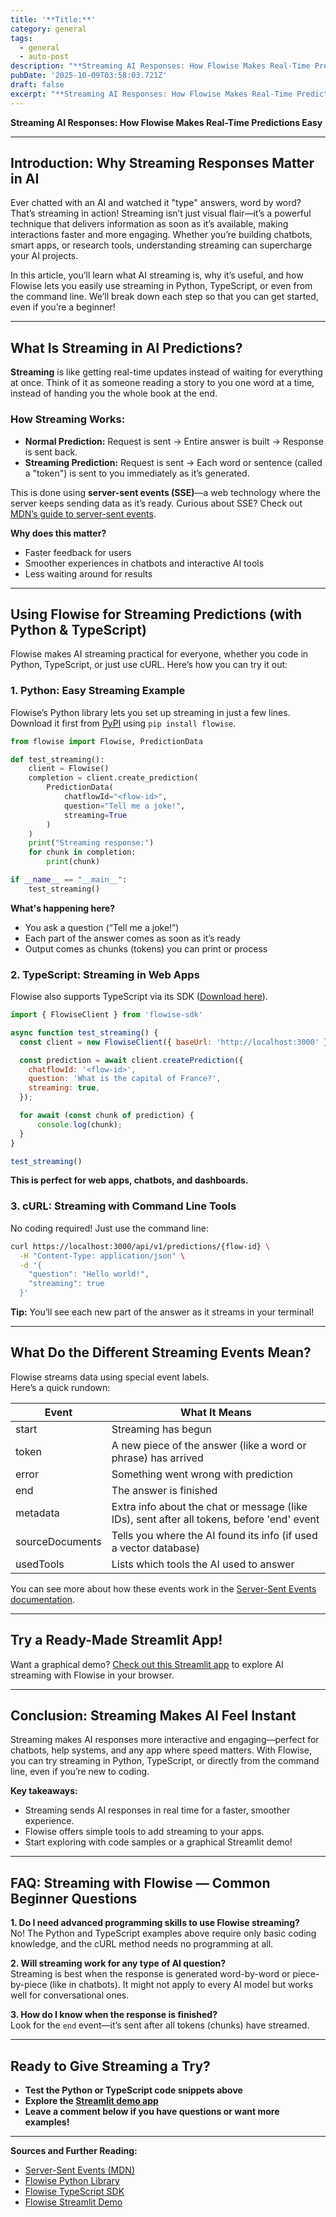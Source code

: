 ```yaml
---
title: '**Title:**'
category: general
tags:
  - general
  - auto-post
description: "**Streaming AI Responses: How Flowise Makes Real-Time Predictions Easy**"
pubDate: '2025-10-09T03:58:03.721Z'
draft: false
excerpt: "**Streaming AI Responses: How Flowise Makes Real-Time Predictions Easy**"
---
```


**Streaming AI Responses: How Flowise Makes Real-Time Predictions Easy**

---

## Introduction: Why Streaming Responses Matter in AI

Ever chatted with an AI and watched it "type" answers, word by word? That’s streaming in action! Streaming isn’t just visual flair—it’s a powerful technique that delivers information as soon as it’s available, making interactions faster and more engaging. Whether you’re building chatbots, smart apps, or research tools, understanding streaming can supercharge your AI projects.

In this article, you’ll learn what AI streaming is, why it’s useful, and how Flowise lets you easily use streaming in Python, TypeScript, or even from the command line. We’ll break down each step so that you can get started, even if you’re a beginner!

---

## What Is Streaming in AI Predictions?

**Streaming** is like getting real-time updates instead of waiting for everything at once. Think of it as someone reading a story to you one word at a time, instead of handing you the whole book at the end.

### How Streaming Works:

- **Normal Prediction:** Request is sent → Entire answer is built → Response is sent back.
- **Streaming Prediction:** Request is sent → Each word or sentence (called a "token") is sent to you immediately as it’s generated.

This is done using **server-sent events (SSE)**—a web technology where the server keeps sending data as it’s ready. Curious about SSE? Check out [MDN’s guide to server-sent events](https://developer.mozilla.org/en-US/docs/Web/API/Server-sent_events/Using_server-sent_events#Event_stream_format).

**Why does this matter?**
- Faster feedback for users
- Smoother experiences in chatbots and interactive AI tools
- Less waiting around for results

---

## Using Flowise for Streaming Predictions (with Python & TypeScript)

Flowise makes AI streaming practical for everyone, whether you code in Python, TypeScript, or just use cURL. Here’s how you can try it out:

### 1. Python: Easy Streaming Example

Flowise’s Python library lets you set up streaming in just a few lines.  
Download it first from [PyPI](https://pypi.org/project/flowise/) using `pip install flowise`.

```python
from flowise import Flowise, PredictionData

def test_streaming():
    client = Flowise()
    completion = client.create_prediction(
        PredictionData(
            chatflowId="<flow-id>",
            question="Tell me a joke!",
            streaming=True
        )
    )
    print("Streaming response:")
    for chunk in completion:
        print(chunk)

if __name__ == "__main__":
    test_streaming()
```

**What's happening here?**
- You ask a question (“Tell me a joke!”)
- Each part of the answer comes as soon as it’s ready
- Output comes as chunks (tokens) you can print or process

### 2. TypeScript: Streaming in Web Apps

Flowise also supports TypeScript via its SDK ([Download here](https://www.npmjs.com/package/flowise-sdk)).

```javascript
import { FlowiseClient } from 'flowise-sdk'

async function test_streaming() {
  const client = new FlowiseClient({ baseUrl: 'http://localhost:3000' });

  const prediction = await client.createPrediction({
    chatflowId: '<flow-id>',
    question: 'What is the capital of France?',
    streaming: true,
  });

  for await (const chunk of prediction) {
      console.log(chunk);
  }
}

test_streaming()
```

**This is perfect for web apps, chatbots, and dashboards.**

### 3. cURL: Streaming with Command Line Tools

No coding required! Just use the command line:
```bash
curl https://localhost:3000/api/v1/predictions/{flow-id} \
  -H "Content-Type: application/json" \
  -d '{
    "question": "Hello world!",
    "streaming": true
  }'
```
**Tip:** You’ll see each new part of the answer as it streams in your terminal!

---

## What Do the Different Streaming Events Mean?

Flowise streams data using special event labels.  
Here’s a quick rundown:

| **Event**        | **What It Means**                                                                               |
|------------------|------------------------------------------------------------------------------------------------|
| start            | Streaming has begun                                                                            |
| token            | A new piece of the answer (like a word or phrase) has arrived                                  |
| error            | Something went wrong with prediction                                                           |
| end              | The answer is finished                                                                         |
| metadata         | Extra info about the chat or message (like IDs), sent after all tokens, before 'end' event     |
| sourceDocuments  | Tells you where the AI found its info (if used a vector database)                              |
| usedTools        | Lists which tools the AI used to answer                                                        |

You can see more about how these events work in the [Server-Sent Events documentation](https://developer.mozilla.org/en-US/docs/Web/API/Server-sent_events/Using_server-sent_events#Event_stream_format).

---

## Try a Ready-Made Streamlit App!

Want a graphical demo? [Check out this Streamlit app](https://github.com/HenryHengZJ/flowise-streamlit) to explore AI streaming with Flowise in your browser.

---

## Conclusion: Streaming Makes AI Feel Instant

Streaming makes AI responses more interactive and engaging—perfect for chatbots, help systems, and any app where speed matters. With Flowise, you can try streaming in Python, TypeScript, or directly from the command line, even if you’re new to coding.

**Key takeaways:**
- Streaming sends AI responses in real time for a faster, smoother experience.
- Flowise offers simple tools to add streaming to your apps.
- Start exploring with code samples or a graphical Streamlit demo!

---

## FAQ: Streaming with Flowise — Common Beginner Questions

**1. Do I need advanced programming skills to use Flowise streaming?**  
No! The Python and TypeScript examples above require only basic coding knowledge, and the cURL method needs no programming at all.

**2. Will streaming work for any type of AI question?**  
Streaming is best when the response is generated word-by-word or piece-by-piece (like in chatbots). It might not apply to every AI model but works well for conversational ones.

**3. How do I know when the response is finished?**  
Look for the `end` event—it’s sent after all tokens (chunks) have streamed.

---

## Ready to Give Streaming a Try?

- **Test the Python or TypeScript code snippets above**
- **Explore the [Streamlit demo app](https://github.com/HenryHengZJ/flowise-streamlit)**
- **Leave a comment below if you have questions or want more examples!**

---

**Sources and Further Reading:**  
- [Server-Sent Events (MDN)](https://developer.mozilla.org/en-US/docs/Web/API/Server-sent_events/Using_server-sent_events#Event_stream_format)  
- [Flowise Python Library](https://pypi.org/project/flowise/)  
- [Flowise TypeScript SDK](https://www.npmjs.com/package/flowise-sdk)  
- [Flowise Streamlit Demo](https://github.com/HenryHengZJ/flowise-streamlit)